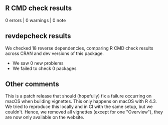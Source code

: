 ## R CMD check results

0 errors | 0 warnings | 0 note

## revdepcheck results

We checked 18 reverse dependencies, comparing R CMD check results across CRAN and dev versions of this package.

 * We saw 0 new problems
 * We failed to check 0 packages

## Other comments

This is a patch release that should (hopefully) fix a failure occurring on macOS
when building vignettes. This only happens on macOS with R 4.3. We tried to
reproduce this locally and in CI with the same setup, but we couldn't. Hence, we
removed all vignettes (except for one "Overview"), they are now only available
on the website.
